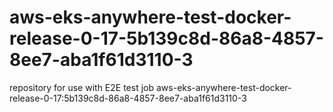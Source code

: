 # aws-eks-anywhere-test-docker-release-0-17-5b139c8d-86a8-4857-8ee7-aba1f61d3110-3
repository for use with E2E test job aws-eks-anywhere-test-docker-release-0-17:5b139c8d-86a8-4857-8ee7-aba1f61d3110-3
